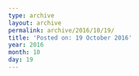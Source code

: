 ```yaml
---
type: archive
layout: archive
permalink: archive/2016/10/19/
title: 'Posted on: 19 October 2016'
year: 2016
month: 10
day: 19
---
```

